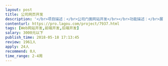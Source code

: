 ```yaml
---                
layout: post       
title: 公司网页开发           
description: '</br>项目描述：</br>公司门面网站开发</br></br>功能描述：</br>展示公司文化和介绍、产品介绍、公司电商平台链接、联系方式、招商加盟。有后台更新和图片视频上传的功能</br>'     
contenturl: https://pro.lagou.com/project/7937.html      
tags: [Web网站开发,前端开发,后端开发]            
salary: 3000元以下          
publish_time: 2018-05-18 17:13:45         
review: 1961人                   
apply: 24人                   
recommend: 0人                   
time_range: 2-4周              
---                 
```

